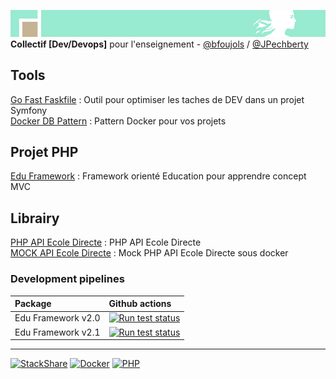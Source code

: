 ![separe](https://github.com/studoo-app/.github/blob/main/profile/studoo-banner-logo.png) \
**Collectif [Dev/Devops]** pour l'enseignement - <a href="https://github.com/bfoujols" target="_blank">@bfoujols</a> / <a href="https://github.com/JPechberty" target="_blank">@JPechberty</a> 

## Tools

[Go Fast Faskfile](https://github.com/studoo-app/go-fast-taskfile) : Outil pour optimiser les taches de DEV dans un projet Symfony \
[Docker DB Pattern](https://github.com/studoo-app/docker-db-pattern) : Pattern Docker pour vos projets


## Projet PHP

[Edu Framework](https://github.com/studoo-app/edu-framework) : Framework orienté Education pour apprendre concept MVC

## Librairy

[PHP API Ecole Directe](https://github.com/studoo-app/ecole-directe-api) : PHP API Ecole Directe \
[MOCK API Ecole Directe](https://github.com/studoo-app/mock-ecole-directe-api) : Mock PHP API Ecole Directe sous docker

### Development pipelines

| Package  | Github actions         |
| :------- | :--------------------- |
| Edu Framework v2.0 | [![Run test status](https://github.com/studoo-app/edu-framework/actions/workflows/testing.yml/badge.svg?branch=2.0)](https://github.com/studoo-app/edu-framework/actions/workflows/testing.yml) |
| Edu Framework v2.1 | [![Run test status](https://github.com/studoo-app/edu-framework/actions/workflows/testing.yml/badge.svg?branch=2.1)](https://github.com/studoo-app/edu-framework/actions/workflows/testing.yml) |

____
[![StackShare](http://img.shields.io/badge/tech-stack-0690fa.svg?style=flat)](https://stackshare.io/studoo/studoo)
[![Docker](https://img.shields.io/static/v1?label=&message=Docker&color=2496ED&logo=docker&logoColor=FFFFFF)](https://docker.com/)
[![PHP](https://img.shields.io/static/v1?label=&message=PHP&color=777BB4&logo=php&logoColor=FFFFFF)](https://www.php.net/)




